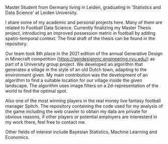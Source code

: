 Master Student from Germany living in Leiden, graduating in 'Statistics and Data Science' at Leiden University.

I share some of my academic and personal projects here. Many of them are related to Football Data Science.
Currently finalizing my Master Thesis project, introducing an improved possession metric in football by adding spatio-temporal context. The final draft of the thesis can be found in the repository.

Our team took 8th place in the 2021 edition of the annual Generative Design in Minecraft competition (https://gendesignmc.engineering.nyu.edu/) as part of a University group project. We developed an algorithm that generates a village in the style of an old Dutch town, adapting to the environment given. My main contribution was the development of an algorithm to find a suitable location for our village inside the given landscape. The algorithm uses image filters on a 2d-representation of the world to find the optimal spot.

Also one of the most winning players in the real money live fantasy football manager Spitch.
The repository containing the code used for my analysis of the game including the web crawler to obtain my data are private for obvious reasons,
if other players or potential employers are interesterd in my work there, feel free to contact me.

Other fields of interest include Bayesian Statistics, Machine Learning and Economics.
